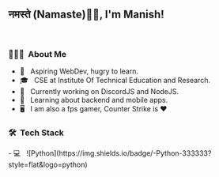 ### <h2>नमस्ते (Namaste)🙏🏻, I'm Manish!
  </br>
  
  <h3> 👨🏻‍💻 &nbsp;About Me</h3>

- 🤔 &nbsp; Aspiring WebDev, hugry to learn.
- 🎓 &nbsp; CSE at Institute Of Technical Education and Research.
- 💼 &nbsp; Currently working on DiscordJS and NodeJS.
- 🌱 &nbsp; Learning about backend and mobile apps.
- 🖥 &nbsp; I am also a fps gamer, Counter Strike is ♥

<h3> 🛠 &nbsp;Tech Stack</h3>
- 💻 &nbsp;
  ![Python](https://img.shields.io/badge/-Python-333333?style=flat&logo=python)

<!--
**einzeLx/einzeLx** is a ✨ _special_ ✨ repository because its `README.md` (this file) appears on your GitHub profile.

Here are some ideas to get you started:

- 🔭 I’m currently working on ...
- 🌱 I’m currently learning ...
- 👯 I’m looking to collaborate on ...
- 🤔 I’m looking for help with ...
- 💬 Ask me about ...
- 📫 How to reach me: ...
- 😄 Pronouns: ...
- ⚡ Fun fact: ...
-->
